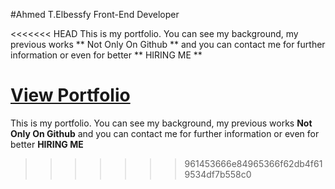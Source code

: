 #Ahmed T.Elbessfy Front-End Developer

<<<<<<< HEAD
This is my portfolio. You can see my background, my previous works ** Not Only On Github ** and you can contact me for further information or even for better ** HIRING ME **

[View Portfolio](https://ahmed-elbessfy.github.io/My_Portfolio/)
=======
This is my portfolio. You can see my background, my previous works **Not Only On Github** and you can contact me for further information or even for better **HIRING ME**
>>>>>>> 961453666e84965366f62db4f619534df7b558c0
